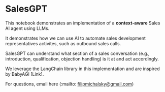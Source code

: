 # SalesGPT

This notebook demonstrates an implementation of a **context-aware** Sales AI agent using LLMs.

It demonstrates how we can use AI to automate sales development representatives activites, such as outbound sales calls. 

SalesGPT can understand what section of a sales conversation (e.g., introduction, qualification, objection handling) is it at and act accordingly.

We leverage the LangChain library in this implementation and are inspired by BabyAGI [Link].

For questions, email here (:mailto: filipmichalsky@gmail.com)